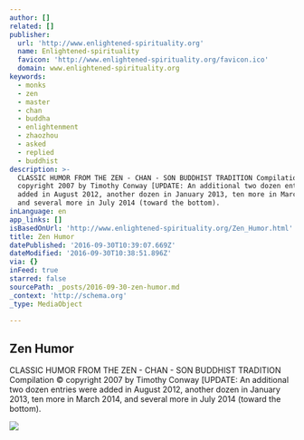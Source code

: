 ```yaml
---
author: []
related: []
publisher:
  url: 'http://www.enlightened-spirituality.org'
  name: Enlightened-spirituality
  favicon: 'http://www.enlightened-spirituality.org/favicon.ico'
  domain: www.enlightened-spirituality.org
keywords:
  - monks
  - zen
  - master
  - chan
  - buddha
  - enlightenment
  - zhaozhou
  - asked
  - replied
  - buddhist
description: >-
  CLASSIC HUMOR FROM THE ZEN - CHAN - SON BUDDHIST TRADITION Compilation ©
  copyright 2007 by Timothy Conway [UPDATE: An additional two dozen entries were
  added in August 2012, another dozen in January 2013, ten more in March 2014,
  and several more in July 2014 (toward the bottom).
inLanguage: en
app_links: []
isBasedOnUrl: 'http://www.enlightened-spirituality.org/Zen_Humor.html'
title: Zen Humor
datePublished: '2016-09-30T10:39:07.669Z'
dateModified: '2016-09-30T10:38:51.896Z'
via: {}
inFeed: true
starred: false
sourcePath: _posts/2016-09-30-zen-humor.md
_context: 'http://schema.org'
_type: MediaObject

---
```

<article style=""><h1>Zen Humor</h1><p>CLASSIC HUMOR FROM THE ZEN - CHAN - SON BUDDHIST TRADITION Compilation © copyright 2007 by Timothy Conway [UPDATE: An additional two dozen entries were added in August 2012, another dozen in January 2013, ten more in March 2014, and several more in July 2014 (toward the bottom).</p><img src="http://www.enlightened-spirituality.org/images/xZen_humor_Hakuin_ptg_of_monkey_smaller.jpg.pagespeed.ic.Hg8-_PDD86.jpg" /></article>